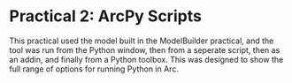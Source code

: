 # Practical 2: ArcPy Scripts

This practical used the model built in the ModelBuilder practical, and the tool was run from the Python window, then from a seperate script, then as an addin, and finally from a Python toolbox. This was designed to show the full range of options for running Python in Arc.
